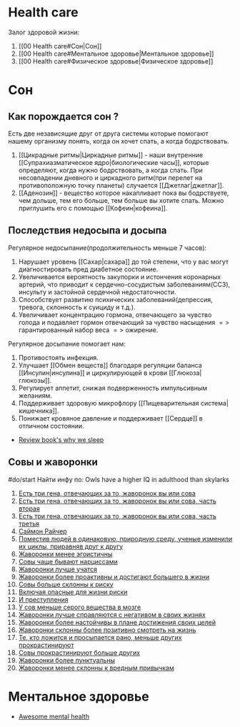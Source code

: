 # Health care
Залог здоровой жизни:
1. [[00 Health care#Сон|Сон]]
2. [[00 Health care#Ментальное здоровье|Ментальное здоровье]]
3. [[00 Health care#Физическое здоровье|Физическое здоровье]]

# Сон
## Как порождается сон ?
Есть две независящие друг от друга системы которые помогают нашему организму понять, когда он хочет спать, а когда бодрствовать.
1. [[Цикрадные ритмы|Циркадные ритмы]] - наши внутренние [[Супрахиазматическое ядро|биологические часы]], которые определяют, когда нужно бодрствовать, а когда спать. При несовпадении дневного и циркадного ритм(при перелет на противоположную точку планеты) случается [[Джетлаг|джетлаг]].
2. [[Аденозин]] - вещество которое накапливает пока вы бодрствуете, чем дольше, тем его больше, тем больше вы хотите спать. Можно приглушить его с помощью [[Кофеин|кофеина]].

## Последствия недосыпа и досыпа
Регулярное недосыпание(продолжительность меньше 7 часов):
1. Нарушает уровень [[Сахар|сахара]] до той степени, что у вас могут диагностировать пред диабетное состояние.
2. Увеличивается вероятность закупорки и истончения коронарных артерий, что приводит к сердечно-сосудистым заболеваниям(ССЗ), инсульту и застойной сердечной недостаточности.
3. Способствует развитию психических заболеваний(депрессия, тревога, склонность к суициду и т.д.).
4. Увеличивает концентрацию гормона, отвечающего за чувство голода и подавляет гормон отвечающий за чувство насыщения $=>$ гарантированный набор веса $=>$ ожирение.

Регулярное досыпание помогает нам:
1. Противостоять инфекция.
2. Улучшает [[Обмен веществ]] благодаря регуляции баланса [[Инсулин|инсулина]] и циркулирующей в крови [[Глюкоза|глюкозы]].
3. Регулирует аппетит, снижая подверженность импульсивным желаниям.
4. Поддерживает здоровую микрофлору [[Пищеварительная система|кишечника]].
5. Понижает кровяное давление и поддерживает [[Сердце]] в отличном состоянии.

* [Review book's why we sleep](https://guzey.com/books/why-we-sleep/)


## Совы и жаворонки
#do/start Найти инфу по: Owls have a higher IQ in adulthood than skylarks
1.  [Есть три гена, отвечающих за то, жаворонок вы или сова](https://www.sciencedaily.com/releases/2012/11/121116124551.htm)
2.  [Есть три гена, отвечающих за то, жаворонок вы или сова, часть вторая](http://news.bbc.co.uk/2/hi/health/2996364.stm)
3.  [Есть три гена, отвечающих за то, жаворонок вы или сова, часть третья](https://www.en.uni-muenchen.de/news/newsarchiv/2011/2011_roenneberg.html)
4.  [Саймон Райчер](https://www.surrey.ac.uk/biochemical/People/simon_archer/)
5.  [Поместив людей в одинаковую, природную среду, ученые изменили их циклы, приравняв друг к другу](https://www.sciencedirect.com/science/article/pii/S0960982213007641)
6.  [Жаворонки менее эгоистичны](https://www.sciencedirect.com/science/article/pii/S0191886912000177)
7.  [Совы чаще бывают нарциссами](https://www.sciencedirect.com/science/article/pii/S0191886913001918)
8.  [Жаворонки лучше учатся](https://www.ncbi.nlm.nih.gov/pubmed/19603214)
9.  [Жаворонки более проактивны и достигают большего в жизни](https://onlinelibrary.wiley.com/doi/full/10.1111/j.1559-1816.2009.00549.x)
10.  [Совы больше склонны к риску](https://www.sciencedirect.com/science/article/pii/S0191886912003674)
11.  [Включая опасные для жизни риски](https://www.sciencedirect.com/science/article/pii/S0191886914000191)
12.  [И преступления](http://econtent.hogrefe.com/doi/abs/10.1027/1614-0001/a000177?journalCode=jid)
13.  [У сов меньше серого вещества в мозге](https://www.sciencedirect.com/science/article/pii/S105381191300921X)
14.  [Жаворонки лучше справляются с негативом в своих жизнях](https://link.springer.com/article/10.1007%2Fs10608-014-9651-7?wt_mc=Affiliate.CommissionJunction.3.EPR1089.DeepLink&utm_medium=affiliate&utm_source=commission_junction&utm_campaign=3_nsn6445_deeplink&utm_content=deeplink)
15.  [Жаворонки более настойчивы в плане достижения своих целей](https://www.sciencedirect.com/science/article/pii/S0191886910004599)
16.  [Жаворонки склонны более позитивно смотреть на жизнь](http://psycnet.apa.org/journals/emo/12/3/437/)
17.  [Те, кто ложится и просыпается рано, меньше других прокрастинируют](https://www.ncbi.nlm.nih.gov/pubmed/18649490)
18.  [Совы прокрастинируют больше других](https://www.sciencedirect.com/science/article/pii/S0191886906002947)
19.  [Жаворонки более пунктуальны](https://link.springer.com/article/10.1007/s12144-014-9246-1)
20.  [Жаворонки менее склонны к вредным привычкам](http://www.psykiatriantutkimussaatio.fi/uploads/f%20iles/Psychiatria_Fennica_2014/ART3.pdf)

# Ментальное здоровье
* [Awesome mental health](https://github.com/dreamingechoes/awesome-mental-health)
